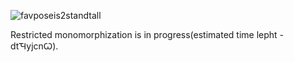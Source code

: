 ![favposeis2standtall](https://user-images.githubusercontent.com/90988117/138847337-c3a242a3-303e-4c76-a2b9-0929a61a7510.jpg)


Restricted monomorphization is in progress(estimated time lepht - dtꚒyjcnꙌ).


